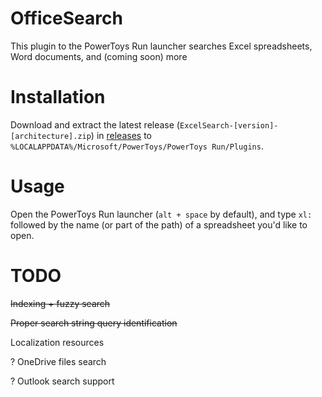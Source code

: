 # OfficeSearch
This plugin to the PowerToys Run launcher searches Excel spreadsheets, Word documents, and (coming soon) more 

# Installation

Download and extract the latest release (`ExcelSearch-[version]-[architecture].zip`) in [releases](https://github.com/DaDevFox/Powertoys-Excel-Search/releases) to `%LOCALAPPDATA%/Microsoft/PowerToys/PowerToys Run/Plugins`.

# Usage
Open the PowerToys Run launcher (`alt + space` by default), and type `xl:` followed by the name (or part of the path) of a spreadsheet you'd like to open.

# TODO
~~Indexing + fuzzy search~~

~~Proper search string query identification~~

Localization resources

? OneDrive files search

? Outlook search support
